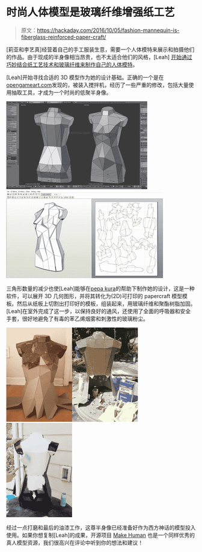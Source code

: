 # 时尚人体模型是玻璃纤维增强纸工艺

> 原文：<https://hackaday.com/2016/10/05/fashion-mannequin-is-fiberglass-reinforced-paper-craft/>

[莉亚和李艺真]经营着自己的手工服装生意，需要一个人体模特来展示和拍摄他们的作品。由于现成的半身像相当昂贵，也不太适合他们的风格，[Leah] [开始通过巧妙结合纸工艺技术和玻璃纤维来制作自己的人体模特](http://imgur.com/a/Vu4RP)。

[Leah]开始寻找合适的 3D 模型作为她的设计基础。正确的一个是在[opengameart.com](http://opengameart.org/)发现的，被装入搅拌机，经历了一些严重的修改，包括大量使用抽取工具，才成为一个时尚的低聚半身像。

 [![mannequin-blender](img/cfa568da352e11cc5d149c718f52b512.png "mannequin-blender")](https://hackaday.com/2016/10/05/fashion-mannequin-is-fiberglass-reinforced-paper-craft/mannequin-blender/)  [![mannequin-pepakura](img/992388a0631540e939169ca6147d17c5.png "mannequin-pepakura")](https://hackaday.com/2016/10/05/fashion-mannequin-is-fiberglass-reinforced-paper-craft/mannequin-pepakura/) 

三角形数量的减少也使[Leah]能够在[pepa kura](http://www.tamasoft.co.jp/pepakura-en/index.html)的帮助下制作她的设计，这是一种软件，可以展开 3D 几何图形，并将其转化为(2D)可打印的 papercraft 模型模板。然后从纸板上切割出打印好的模板，组装起来，用玻璃纤维和聚酯树脂加固。[Leah]在室外完成了这一步，以保持良好的通风，还使用了全面的呼吸器和安全手套，很好地避免了有毒的苯乙烯烟雾和刺激性的玻璃粉尘。

[![](img/c59d9bc87b8caa856cff423cc143db46.png)](https://hackaday.com/2016/10/05/fashion-mannequin-is-fiberglass-reinforced-paper-craft/mannequin-assembly/)[![](img/705954f75cf651d74dce4b550a17df9b.png)](https://hackaday.com/2016/10/05/fashion-mannequin-is-fiberglass-reinforced-paper-craft/mannequin-fiberglass/)[![](img/edba2e42d660dcd9f911105e68e18ed9.png)](https://hackaday.com/2016/10/05/fashion-mannequin-is-fiberglass-reinforced-paper-craft/mannequin-paintjob/)

经过一点打磨和最后的油漆工作，这尊半身像已经准备好作为西方神话的模型投入使用。如果你想复制[Leah]的成果，开源项目 [Make Human](http://www.makehuman.org/) 也是一个同样优秀的真人模型资源，我们很高兴在评论中听到你的想法和建议！